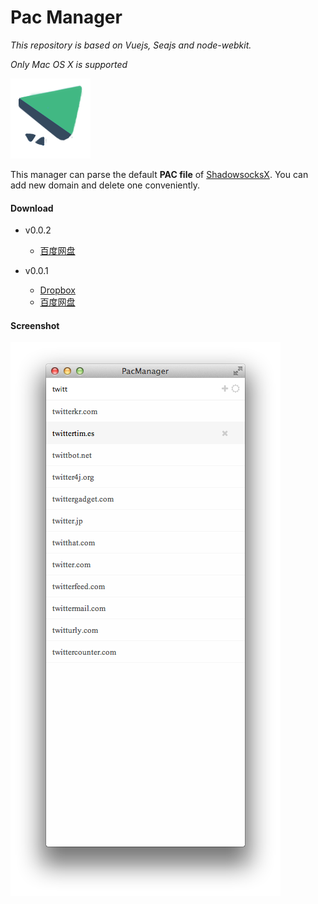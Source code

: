 Pac Manager
===========

*This repository is based on Vuejs, Seajs and node-webkit.*

*Only Mac OS X is supported*

![image](./asset/icon.png)

This manager can parse the default **PAC file** of [ShadowsocksX](https://github.com/shadowsocks/shadowsocks-iOS/tree/master/ShadowsocksX). You can add new domain and delete one conveniently.

#### Download
* v0.0.2
	* [百度网盘](http://pan.baidu.com/s/1dDqxZH3)

* v0.0.1
	* [Dropbox](https://www.dropbox.com/s/v10r618mfmcfc61/PacManager.dmg)
	* [百度网盘](http://pan.baidu.com/s/1pJDJV3X)

#### Screenshot

![image](./asset/screenshot.png)
